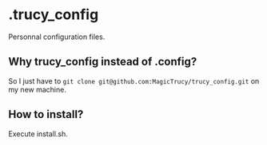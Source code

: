 # .trucy_config

Personnal configuration files.

## Why trucy_config instead of .config?

So I just have to `git clone git@github.com:MagicTrucy/trucy_config.git` on my new machine.

## How to install?

Execute install.sh.
